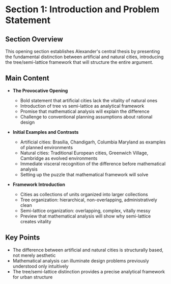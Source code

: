 # Section 1: Introduction and Problem Statement

## Section Overview
This opening section establishes Alexander's central thesis by presenting the fundamental distinction between artificial and natural cities, introducing the tree/semi-lattice framework that will structure the entire argument.

## Main Content
- **The Provocative Opening**
  - Bold statement that artificial cities lack the vitality of natural ones
  - Introduction of tree vs semi-lattice as analytical framework
  - Promise that mathematical analysis will explain the difference
  - Challenge to conventional planning assumptions about rational design

- **Initial Examples and Contrasts**
  - Artificial cities: Brasília, Chandigarh, Columbia Maryland as examples of planned environments
  - Natural cities: Traditional European cities, Greenwich Village, Cambridge as evolved environments
  - Immediate visceral recognition of the difference before mathematical analysis
  - Setting up the puzzle that mathematical framework will solve

- **Framework Introduction**
  - Cities as collections of units organized into larger collections
  - Tree organization: hierarchical, non-overlapping, administratively clean
  - Semi-lattice organization: overlapping, complex, vitally messy
  - Preview that mathematical analysis will show why semi-lattice creates vitality

## Key Points
- The difference between artificial and natural cities is structurally based, not merely aesthetic
- Mathematical analysis can illuminate design problems previously understood only intuitively
- The tree/semi-lattice distinction provides a precise analytical framework for urban structure
